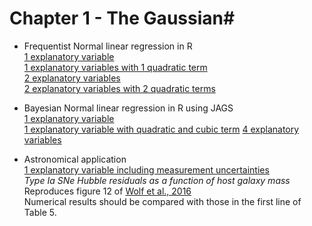 # Chapter 1 - The Gaussian#


* Frequentist Normal linear regression in R  
        [1 explanatory variable](https://github.com/RafaelSdeSouza/ADA8/blob/master/Normal/Ex1_normal_x1.R)  
        [1 explanatory variables with 1 quadratic term](https://github.com/RafaelSdeSouza/ADA8/blob/master/Normal/Ex2_normal_x1_quadratic.R)  
        [2 explanatory variables](https://github.com/RafaelSdeSouza/ADA8/blob/master/Normal/Ex3_normal_x1_x2.R)  
        [2 explanatory variables with 2 quadratic terms](https://github.com/RafaelSdeSouza/ADA8/blob/master/Normal/Ex4_normal_x1_x2_quadratic.R)

* Bayesian Normal linear regression in R using JAGS  
        [1 explanatory variable](https://github.com/RafaelSdeSouza/ADA8/blob/master/Normal/Ex5_normal_JAGS_x1.R)  
        [1 explanatory variable with quadratic and cubic term](https://github.com/RafaelSdeSouza/ADA8/blob/master/Normal/Ex6_normal_JAGS_x1_quadratic_cubic.R)
        [4 explanatory variables](https://github.com/RafaelSdeSouza/ADA8/blob/master/Normal/Ex7_normal_JAGS_x1_x2_x3_x4.R)  

* Astronomical application  
        [1 explanatory variable including measurement uncertainties](https://github.com/RafaelSdeSouza/ADA8/blob/master/Normal/Ex8_normal_JAGS_HubbleResiduals.R)  
        _Type Ia SNe Hubble residuals as a function of host galaxy mass_  
        Reproduces figure 12 of [Wolf et al., 2016](http://adsabs.harvard.edu/cgi-bin/bib_query?arXiv:1602.02674)  
        Numerical results should be compared with those in the first line of Table 5. 
